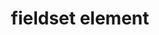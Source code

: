 ---
{
  "title": "fieldset element",
  "description": "The fieldset element represents a set of form controls (or other content) grouped together, optionally with a caption.",
  "category": "html",
  "keywords": [
    "fieldset element"
  ],
  "last_test_date": "2019-08-21",
  "test_results_url": "https://a11ysupport.io/tech/html/fieldset_element",
  "test_url": "https://a11ysupport.io/tech/html/fieldset_element",
  "stats": {
    "dragon_win": {
      "chrome": {
        "76": "a"
      }
    },
    "jaws": {
      "chrome": {
        "76": "a"
      },
      "ie": {
        "11": "a"
      },
      "firefox": {
        "68": "a"
      }
    },
    "narrator": {
      "edge": {
        "44": "a"
      }
    },
    "nvda": {
      "chrome": {
        "76": "a"
      },
      "firefox": {
        "68": "a"
      }
    },
    "orca": {
      "firefox": {
        "69": "a"
      }
    },
    "talkback": {
      "and_chr": {
        "76": "a"
      }
    },
    "va_and": {
      "and_chr": {
        "77": "a"
      }
    },
    "vo_ios": {
      "ios_saf": {
        "12.3.1": "a"
      }
    },
    "vo_macos": {
      "safari": {
        "12.1.2": "a"
      }
    },
    "vc_macos": {
      "safari": {
        "13.0.2": "a"
      }
    },
    "vc_ios": {
      "ios_saf": {
        "13.0": "a"
      }
    },
    "wsr": {
      "edge": {
        "44": "a"
      },
      "chrome": {
        "77": "a"
      }
    }
  },
  "links": {
    "WHATWG HTML spec for the fieldset element": "https://html.spec.whatwg.org/multipage/form-elements.html#the-fieldset-element",
    "HTML AAM for the fieldset element": "https://w3c.github.io/html-aam/#el-fieldset"
  }
}
---